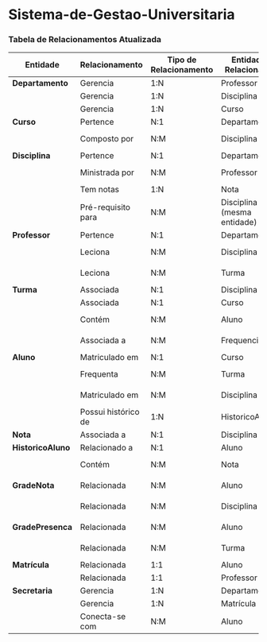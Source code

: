 # Sistema-de-Gestao-Universitaria


### Tabela de Relacionamentos Atualizada

| Entidade          | Relacionamento                    | Tipo de Relacionamento | Entidade Relacionada     | Tabela Associativa (se necessário)  | Chaves Estrangeiras                      |
|-------------------|-----------------------------------|------------------------|--------------------------|-------------------------------------|------------------------------------------|
| **Departamento**  | Gerencia                          | 1:N                    | Professor                | Não é necessária                    | `Professor.DepartamentoID`               |
|                   | Gerencia                          | 1:N                    | Disciplina               | Não é necessária                    | `Disciplina.DepartamentoID`              |
|                   | Gerencia                          | 1:N                    | Curso                    | Não é necessária                    | `Curso.DepartamentoID`                   |
| **Curso**         | Pertence                          | N:1                    | Departamento             | Não é necessária                    | `Curso.DepartamentoID`                   |
|                   | Composto por                      | N:M                    | Disciplina               | `CursoDisciplina`                   | `CursoDisciplina.CursoID`, `CursoDisciplina.DisciplinaID` |
| **Disciplina**    | Pertence                          | N:1                    | Departamento             | Não é necessária                    | `Disciplina.DepartamentoID`              |
|                   | Ministrada por                    | N:M                    | Professor                | `ProfessorDisciplina`               | `ProfessorDisciplina.ProfessorID`, `ProfessorDisciplina.DisciplinaID` |
|                   | Tem notas                         | 1:N                    | Nota                     | Não é necessária                    | `Nota.DisciplinaID`                      |
|                   | Pré-requisito para                | N:M                    | Disciplina (mesma entidade) | `DisciplinaPrerequisito`          | `DisciplinaPrerequisito.DisciplinaID`, `DisciplinaPrerequisito.PrerequisitoID` |
| **Professor**     | Pertence                          | N:1                    | Departamento             | Não é necessária                    | `Professor.DepartamentoID`               |
|                   | Leciona                           | N:M                    | Disciplina               | `ProfessorDisciplina`               | `ProfessorDisciplina.ProfessorID`, `ProfessorDisciplina.DisciplinaID` |
|                   | Leciona                           | N:M                    | Turma                    | `ProfessorTurma`                    | `ProfessorTurma.ProfessorID`, `ProfessorTurma.TurmaID` |
| **Turma**         | Associada                         | N:1                    | Disciplina               | Não é necessária                    | `Turma.DisciplinaID`                     |
|                   | Associada                         | N:1                    | Curso                    | Não é necessária                    | `Turma.CursoID`                          |
|                   | Contém                            | N:M                    | Aluno                    | `AlunoTurma`                        | `AlunoTurma.AlunoID`, `AlunoTurma.TurmaID` |
|                   | Associada a                       | N:M                    | Frequencia               | `TurmaFrequencia`                  | `TurmaFrequencia.TurmaID`, `TurmaFrequencia.FrequenciaID` |
| **Aluno**         | Matriculado em                    | N:1                    | Curso                    | Não é necessária                    | `Aluno.CursoID`                          |
|                   | Frequenta                         | N:M                    | Turma                    | `AlunoTurma`                        | `AlunoTurma.AlunoID`, `AlunoTurma.TurmaID` |
|                   | Matriculado em                    | N:M                    | Disciplina               | `AlunoDisciplina`                   | `AlunoDisciplina.AlunoID`, `AlunoDisciplina.DisciplinaID` |
|                   | Possui histórico de               | 1:N                    | HistoricoAluno           | Não é necessária                    | `HistoricoAluno.AlunoID`                 |
| **Nota**          | Associada a                       | N:1                    | Disciplina               | Não é necessária                    | `Nota.DisciplinaID`                      |
| **HistoricoAluno** | Relacionado a                   | N:1                    | Aluno                    | Não é necessária                    | `HistoricoAluno.AlunoID`                 |
|                   | Contém                           | N:M                    | Nota                     | `HistoricoNota`                    | `HistoricoNota.HistoricoID`, `HistoricoNota.NotaID` |
| **GradeNota**     | Relacionada                      | N:M                    | Aluno                    | `AlunoGradeNota`                    | `AlunoGradeNota.GradeNotaID`, `AlunoGradeNota.AlunoID` |
|                   | Relacionada                      | N:M                    | Disciplina               | `DisciplinaGradeNota`               | `DisciplinaGradeNota.GradeNotaID`, `DisciplinaGradeNota.DisciplinaID` |
| **GradePresenca** | Relacionada                      | N:M                    | Aluno                    | `AlunoGradePresenca`                | `AlunoGradePresenca.GradePresencaID`, `AlunoGradePresenca.AlunoID` |
|                   | Relacionada                      | N:M                    | Turma                    | `TurmaGradePresenca`                | `TurmaGradePresenca.GradePresencaID`, `TurmaGradePresenca.TurmaID` |
| **Matrícula**     | Relacionada                      | 1:1                    | Aluno                    | Não é necessária                    | `Aluno.MatriculaID`                      |
|                   | Relacionada                      | 1:1                    | Professor                | Não é necessária                    | `Professor.MatriculaID`                  |
| **Secretaria**    | Gerencia                         | 1:N                    | Departamento             | Não é necessária                    | `Secretaria.DepartamentoID`              |
|                   | Gerencia                         | 1:N                    | Matrícula                | Não é necessária                    | `Secretaria.MatriculaID`                 |
|                   | Conecta-se com                   | N:M                    | Aluno                    | `AlunoSecretaria`                   | `AlunoSecretaria.AlunoID`, `AlunoSecretaria.SecretariaID` |

